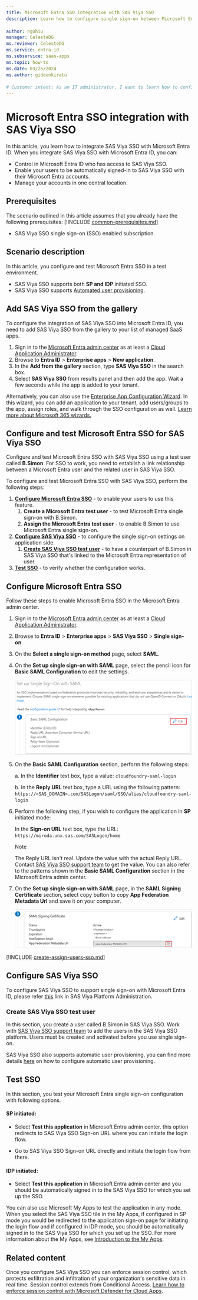 ```yaml
---
title: Microsoft Entra SSO integration with SAS Viya SSO
description: Learn how to configure single sign-on between Microsoft Entra ID and SAS Viya SSO.

author: nguhiu
manager: CelesteDG
ms.reviewer: CelesteDG
ms.service: entra-id
ms.subservice: saas-apps
ms.topic: how-to
ms.date: 03/25/2024
ms.author: gideonkiratu

# Customer intent: As an IT administrator, I want to learn how to configure single sign-on between Microsoft Entra ID and SAS Viya SSO so that I can control who has access to SAS Viya SSO, enable automatic sign-in with Microsoft Entra accounts, and manage my accounts in one central location.
---
```


# Microsoft Entra SSO integration with SAS Viya SSO

In this article,  you learn how to integrate SAS Viya SSO with Microsoft Entra ID. When you integrate SAS Viya SSO with Microsoft Entra ID, you can:

* Control in Microsoft Entra ID who has access to SAS Viya SSO.
* Enable your users to be automatically signed-in to SAS Viya SSO with their Microsoft Entra accounts.
* Manage your accounts in one central location.

## Prerequisites
The scenario outlined in this article assumes that you already have the following prerequisites:
[!INCLUDE [common-prerequisites.md](~/identity/saas-apps/includes/common-prerequisites.md)]
* SAS Viya SSO single sign-on (SSO) enabled subscription.

## Scenario description

In this article,  you configure and test Microsoft Entra SSO in a test environment.

* SAS Viya SSO supports both **SP and IDP** initiated SSO.
* SAS Viya SSO supports [Automated user provisioning](sas-viya-sso-provisioning-tutorial.md).

## Add SAS Viya SSO from the gallery

To configure the integration of SAS Viya SSO into Microsoft Entra ID, you need to add SAS Viya SSO from the gallery to your list of managed SaaS apps.

1. Sign in to the [Microsoft Entra admin center](https://entra.microsoft.com) as at least a [Cloud Application Administrator](~/identity/role-based-access-control/permissions-reference.md#cloud-application-administrator).
1. Browse to **Entra ID** > **Enterprise apps** > **New application**.
1. In the **Add from the gallery** section, type **SAS Viya SSO** in the search box.
1. Select **SAS Viya SSO** from results panel and then add the app. Wait a few seconds while the app is added to your tenant.

Alternatively, you can also use the [Enterprise App Configuration Wizard](https://portal.office.com/AdminPortal/home?Q=Docs#/azureadappintegration). In this wizard, you can add an application to your tenant, add users/groups to the app, assign roles, and walk through the SSO configuration as well. [Learn more about Microsoft 365 wizards.](/microsoft-365/admin/misc/azure-ad-setup-guides)

## Configure and test Microsoft Entra SSO for SAS Viya SSO

Configure and test Microsoft Entra SSO with SAS Viya SSO using a test user called **B.Simon**. For SSO to work, you need to establish a link relationship between a Microsoft Entra user and the related user in SAS Viya SSO.

To configure and test Microsoft Entra SSO with SAS Viya SSO, perform the following steps:

1. **[Configure Microsoft Entra SSO](#configure-microsoft-entra-sso)** - to enable your users to use this feature.
    1. **Create a Microsoft Entra test user** - to test Microsoft Entra single sign-on with B.Simon.
    1. **Assign the Microsoft Entra test user** - to enable B.Simon to use Microsoft Entra single sign-on.
1. **[Configure SAS Viya SSO](#configure-sas-viya-sso)** - to configure the single sign-on settings on application side.
    1. **[Create SAS Viya SSO test user](#create-sas-viya-sso-test-user)** - to have a counterpart of B.Simon in SAS Viya SSO that's linked to the Microsoft Entra representation of user.
1. **[Test SSO](#test-sso)** - to verify whether the configuration works.

## Configure Microsoft Entra SSO

Follow these steps to enable Microsoft Entra SSO in the Microsoft Entra admin center.

1. Sign in to the [Microsoft Entra admin center](https://entra.microsoft.com) as at least a [Cloud Application Administrator](~/identity/role-based-access-control/permissions-reference.md#cloud-application-administrator).
1. Browse to **Entra ID** > **Enterprise apps** > **SAS Viya SSO** > **Single sign-on**.
1. On the **Select a single sign-on method** page, select **SAML**.
1. On the **Set up single sign-on with SAML** page, select the pencil icon for **Basic SAML Configuration** to edit the settings.

   ![Screenshot shows how to edit Basic SAML Configuration.](common/edit-urls.png "Basic Configuration")

1. On the **Basic SAML Configuration** section, perform the following steps:

    a. In the **Identifier** text box, type a value:
    `cloudfoundry-saml-login`

    b. In the **Reply URL** text box, type a URL using the following pattern:
    `https://<SAS_DOMAIN>.com/SASLogon/saml/SSO/alias/cloudfoundry-saml-login`

1. Perform the following step, if you wish to configure the application in **SP** initiated mode:

    In the **Sign-on URL** text box, type the URL:
    `https://miroda.unx.sas.com/SASLogon/home`

	> [!NOTE]
	> The Reply URL isn't real. Update the value with the actual Reply URL. Contact [SAS Viya SSO support team](mailto:support@sas.com) to get the value. You can also refer to the patterns shown in the **Basic SAML Configuration** section in the Microsoft Entra admin center.

1. On the **Set up single sign-on with SAML** page, in the **SAML Signing Certificate** section, select copy button to copy **App Federation Metadata Url** and save it on your computer.

	![Screenshot shows the Certificate download link.](common/copy-metadataurl.png "Certificate")

<a name='create-a-microsoft-entra-id-test-user'></a>

[!INCLUDE [create-assign-users-sso.md](~/identity/saas-apps/includes/create-assign-users-sso.md)]

## Configure SAS Viya SSO

To configure SAS Viya SSO to support single sign-on with Microsoft Entra ID, please refer [this](https://go.documentation.sas.com/doc/en/sasadmincdc/default/calauthmdl/n1iyx40th7exrqn1ej8t12gfhm88.htm#n1mj93glryngkgn1e2mam2uy2dt8) link in SAS Viya Platform Administration.

### Create SAS Viya SSO test user

In this section, you create a user called B.Simon in SAS Viya SSO. Work with [SAS Viya SSO support team](mailto:support@sas.com) to add the users in the SAS Viya SSO platform. Users must be created and activated before you use single sign-on.

SAS Viya SSO also supports automatic user provisioning, you can find more details [here](./sas-viya-sso-provisioning-tutorial.md) on how to configure automatic user provisioning.

## Test SSO 

In this section, you test your Microsoft Entra single sign-on configuration with following options.
 
#### SP initiated:
 
* Select **Test this application** in Microsoft Entra admin center. this option redirects to SAS Viya SSO Sign-on URL where you can initiate the login flow.  
 
* Go to SAS Viya SSO Sign-on URL directly and initiate the login flow from there.
 
#### IDP initiated:
 
* Select **Test this application** in Microsoft Entra admin center and you should be automatically signed in to the SAS Viya SSO for which you set up the SSO.
 
You can also use Microsoft My Apps to test the application in any mode. When you select the SAS Viya SSO tile in the My Apps, if configured in SP mode you would be redirected to the application sign-on page for initiating the login flow and if configured in IDP mode, you should be automatically signed in to the SAS Viya SSO for which you set up the SSO. For more information about the My Apps, see [Introduction to the My Apps](https://support.microsoft.com/account-billing/sign-in-and-start-apps-from-the-my-apps-portal-2f3b1bae-0e5a-4a86-a33e-876fbd2a4510).

## Related content

Once you configure SAS Viya SSO you can enforce session control, which protects exfiltration and infiltration of your organization's sensitive data in real time. Session control extends from Conditional Access. [Learn how to enforce session control with Microsoft Defender for Cloud Apps](/cloud-app-security/proxy-deployment-any-app).
